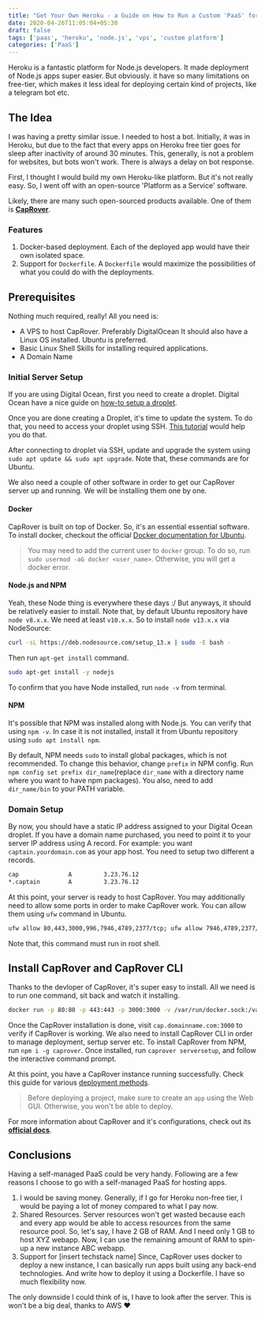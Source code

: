 ```yaml
---
title: "Get Your Own Heroku - a Guide on How to Run a Custom 'PaaS' for deploying Apps"
date: 2020-04-26T11:05:04+05:30
draft: false
tags: ['paas', 'heroku', 'node.js', 'vps', 'custom platform']
categories: ['PaaS']
---
```


Heroku is a fantastic platform for Node.js developers. It made deployment
of Node.js apps super easier. But obviously. it have so many limitations on
free-tier, which makes it less ideal for deploying certain kind of projects,
like a  telegram bot etc.

## The Idea

I was having a pretty similar issue. I needed to host a bot. Initially, it was
in Heroku, but due to the fact that every apps on Heroku free tier goes for
sleep after inactivity of around 30 minutes. This, generally, is not a problem
for websites, but bots won't work. There is always a delay on bot response.

First, I thought I would build my own Heroku-like platform. But it's not really
easy. So, I went off with an open-source 'Platform as a Service' software.

Likely, there are many such open-sourced products available. One of them is
**[CapRover](https://github.com/caprover/caprover)**.

### Features

1. Docker-based deployment. Each of the deployed app would have their own
isolated space.
2. Support for `Dockerfile`. A `Dockerfile` would maximize the possibilities of
what you could do with the deployments.

## Prerequisites

Nothing much required, really! All you need is:

- A VPS to host CapRover. Preferably DigitalOcean
    It should also have a Linux OS installed. Ubuntu is preferred.
- Basic Linux Shell Skills for installing required applications.
- A Domain Name

### Initial Server Setup

If you are using Digital Ocean, first you need to create a droplet. Digital
Ocean have a nice guide on [how-to setup a droplet](https://www.digitalocean.com/docs/droplets/how-to/create/).

Once you are done creating a Droplet, it's time to update the system.
To do that, you need to access your droplet using SSH.
[This tutorial](https://www.digitalocean.com/docs/droplets/how-to/connect-with-ssh/)
would help you do that.

After connecting to droplet via SSH, update and upgrade the system using
`sudo apt update && sudo apt upgrade`. Note that, these commands are for Ubuntu.

We also need a couple of other software in order to get our CapRover
server up and running. We will be installing them one by one.

#### Docker

CapRover is built on top of Docker. So, it's an essential essential software.
To install docker, checkout the official [Docker documentation for Ubuntu](https://docs.docker.com/engine/install/ubuntu/).

> You may need to add the current user to `docker` group. To do so,
run `sudo usermod -aG docker <user_name>`. Otherwise, you will get a docker error.

#### Node.js and NPM

Yeah, these Node thing is everywhere these days :/ But anyways, it should be
relatively easier to install. Note that, by default Ubuntu repository have
`node v8.x.x`. We need at least `v10.x.x`. So to install
`node v13.x.x` via NodeSource:

```sh
curl -sL https://deb.nodesource.com/setup_13.x | sudo -E bash -
```

Then run `apt-get install` command.

```sh
sudo apt-get install -y nodejs
```

To confirm that you have Node installed, run `node -v` from terminal.

#### NPM

It's possible that NPM was installed along with Node.js. You can verify that
using `npm -v`. In case it is not installed, install it from Ubuntu repository
using `sudo apt install npm`.

By default, NPM needs `sudo` to install global packages, which is not
recommended. To change this behavior, change `prefix` in NPM config.
Run `npm config set prefix dir_name`(replace `dir_name`
with a directory name where you want to have npm packages).
You also, need to add `dir_name/bin` to your PATH variable.

### Domain Setup

By now, you should have a static IP address assigned to your Digital Ocean
droplet. If you have a domain name purchased, you need to point it to your
server IP address using A record. For example: you want
`captain.yourdomain.com` as your app host. You need to setup two
different a records.

```txt
cap              A         3.23.76.12
*.captain        A         3.23.76.12
```

At this point, your server is ready to host CapRover. You may additionally need
to allow some ports in order to make CapRover work.
You can allow them using `ufw` command in Ubuntu.

```sh
ufw allow 80,443,3000,996,7946,4789,2377/tcp; ufw allow 7946,4789,2377/udp;
```

Note that, this command must run in root shell.

## Install CapRover and CapRover CLI

Thanks to the devloper of CapRover, it's super easy to install.
All we need is to run one command, sit back and watch it installing.

```sh
docker run -p 80:80 -p 443:443 -p 3000:3000 -v /var/run/docker.sock:/var/run/docker.sock -v /captain:/captain caprover/caprover
```

Once the CapRover installation is done, visit `cap.domainname.com:3000` to
verify if CapRover is working. We also need to install CapRover CLI in order
to manage deployment, sertup server etc. To install CapRover from NPM,
run `npm i -g caprover`. Once installed, run `caprover serversetup`,
and follow the interactive command prompt.

At this point, you have a CapRover instance running successfully. Check this
guide for various
[deployment methods](https://caprover.com/docs/deployment-methods.html).

> Before deploying a project, make sure to create an `app` using the Web GUI.
Otherwise, you won't be able to deploy.

For more information about CapRover and it's configurations,
check out its **[official docs](https://caprover.com/docs)**.

## Conclusions

Having a self-managed PaaS could be very handy.
Following are a few reasons I choose to go with a self-managed PaaS
for hosting apps.

1. I would be saving money.
      Generally, if I go for Heroku non-free tier, I would be paying a lot
      of money compared to what I pay now.
2. Shared Resources.
      Server resources won't get wasted because each and every app would be
      able to access resources from the same resource pool. So, let's say,
      I have 2 GB of RAM. And I need only 1 GB to host XYZ webapp.
      Now, I can use the remaining amount of RAM to spin-up a
      new instance ABC webapp.
3. Support for [insert techstack name]
      Since, CapRover uses docker to deploy a new instance, I can basically
      run apps built using any back-end technologies.
      And write how to deploy it using a Dockerfile. I have so much
      flexibility now.

The only downside I could think of is, I have to look after the server.
This is won't be a big deal, thanks to AWS ❤️


